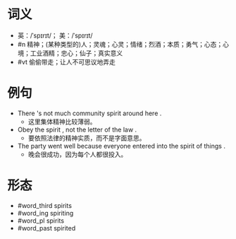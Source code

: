 # 词义
- 英：/ˈspɪrɪt/； 美：/ˈspɪrɪt/
- #n 精神；(某种类型的)人；灵魂；心灵；情绪；烈酒；本质；勇气；心态；心境；工业酒精；忠心；仙子；真实意义
- #vt 偷偷带走；让人不可思议地弄走
# 例句
- There 's not much community spirit around here .
	- 这里集体精神比较薄弱。
- Obey the spirit , not the letter of the law .
	- 要依照法律的精神实质，而不是字面意思。
- The party went well because everyone entered into the spirit of things .
	- 晚会很成功，因为每个人都很投入。
# 形态
- #word_third spirits
- #word_ing spiriting
- #word_pl spirits
- #word_past spirited

